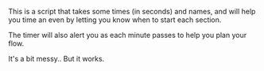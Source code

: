 This is a script that takes some times (in seconds) and names, and will help you time an even by letting you know when to start each section.

The timer will also alert you as each minute passes to help you plan your flow.

It's a bit messy.. But it works.